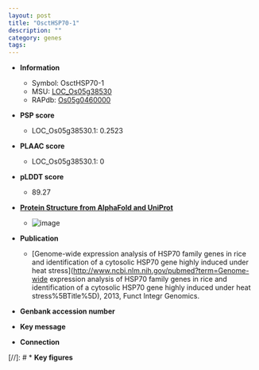 ```yaml
---
layout: post
title: "OsctHSP70-1"
description: ""
category: genes
tags: 
---
```


* **Information**  
    + Symbol: OsctHSP70-1  
    + MSU: [LOC_Os05g38530](http://rice.plantbiology.msu.edu/cgi-bin/ORF_infopage.cgi?orf=LOC_Os05g38530)  
    + RAPdb: [Os05g0460000](http://rapdb.dna.affrc.go.jp/viewer/gbrowse_details/irgsp1?name=Os05g0460000)  

* **PSP score**  
    + LOC_Os05g38530.1: 0.2523 

* **PLAAC score**  
    + LOC_Os05g38530.1: 0 

* **pLDDT score**
    + 89.27

* **[Protein Structure from AlphaFold and UniProt](https://www.uniprot.org/uniprotkb/Q6L509/entry#structure)**
    + ![image](https://ricepsp.github.io/images/Q6/AF-Q6L509-F1.png)

* **Publication**  
    + [Genome-wide expression analysis of HSP70 family genes in rice and identification of a cytosolic HSP70 gene highly induced under heat stress](http://www.ncbi.nlm.nih.gov/pubmed?term=Genome-wide expression analysis of HSP70 family genes in rice and identification of a cytosolic HSP70 gene highly induced under heat stress%5BTitle%5D), 2013, Funct Integr Genomics.

* **Genbank accession number**  

* **Key message**  

* **Connection**  

[//]: # * **Key figures**  


